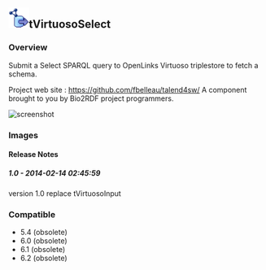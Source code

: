 ## <img src='./logo.jpg' width='40' height='40'>tVirtuosoSelect

### Overview
Submit a Select SPARQL query to OpenLinks Virtuoso triplestore to fetch a schema.

Project web site : https://github.com/fbelleau/talend4sw/
A component brought to you by Bio2RDF project programmers.



![screenshot](https://talendforge.org/exchange/tos/upload_tos/extension-1113/screenshot.jpg)
### Images




#### Release Notes

##### 1.0 - 2014-02-14 02:45:59
version 1.0 replace tVirtuosoInput
### Compatible
 -  5.4 (obsolete)
 -   6.0 (obsolete)
 -   6.1 (obsolete)
 -   6.2 (obsolete)